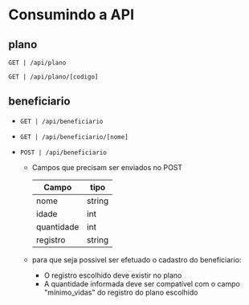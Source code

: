 # Consumindo a API

## plano

`GET | /api/plano`

`GET | /api/plano/[codigo]`



## beneficiario

- `GET | /api/beneficiario`

- `GET | /api/beneficiario/[nome]`


- `POST | /api/beneficiario`

    - Campos que precisam ser enviados no POST

        Campo      | tipo
        -----------| -------
        nome       | string
        idade      | int
        quantidade | int
        registro   | string

    - para que seja possivel ser efetuado o cadastro do beneficiario:
        - O registro escolhido deve existir no plano
        - A quantidade informada deve ser compatível com o campo "mínimo_vidas" do registro do plano escolhido